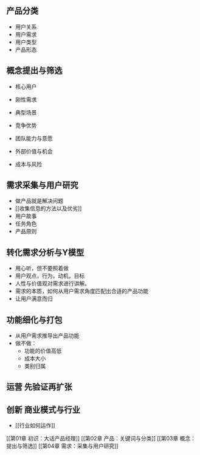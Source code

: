 ## 产品分类
- 用户关系
- 用户需求
- 用户类型
- 产品形态
## 概念提出与筛选
- 核心用户
- 刚性需求
- 典型场景
- 竞争优势

- 团队能力与意愿
- 外部价值与机会
- 成本与风险
## 需求采集与用户研究
- 做产品就是解决问题
- [[收集信息的方法以及优劣]]
- 用户故事
- 任务角色
- 产品原则
## 转化需求分析与Y模型
- 用心听，但不要照着做
- 用户观点，行为，动机，目标
- 人性与价值观对需求进行讲解。
- 需求的本质，如何从用户需求角度匹配出合适的产品功能
- 让用户满意而归
## 功能细化与打包
- 从用户需求推导出产品功能
- 做不做：
	- 功能的价值高低
	- 成本大小
	- 类别归属
## 运营 先验证再扩张

## 创新 商业模式与行业
- [[行业如何运作]]




[[第01章 初识：大话产品经理]]
[[第02章 产品：关键词与分类]]
[[第03章 概念：提出与筛选]]
[[第04章 需求：采集与用户研究]]


